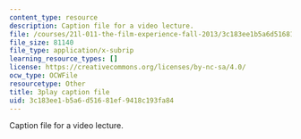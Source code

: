 ```yaml
---
content_type: resource
description: Caption file for a video lecture.
file: /courses/21l-011-the-film-experience-fall-2013/3c183ee1b5a6d51681ef9418c193fa84_BWLwSqLZd2o.srt
file_size: 81140
file_type: application/x-subrip
learning_resource_types: []
license: https://creativecommons.org/licenses/by-nc-sa/4.0/
ocw_type: OCWFile
resourcetype: Other
title: 3play caption file
uid: 3c183ee1-b5a6-d516-81ef-9418c193fa84
---
```

Caption file for a video lecture.